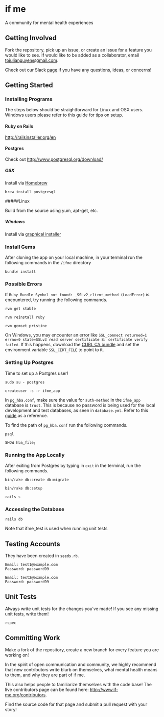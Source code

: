 if me
=====

A community for mental health experiences

Getting Involved
---------------

Fork the repository, pick up an issue, or create an issue for a feature you would like to see. If would like to be added as a collaborator, email tojulianguyen@gmail.com.

Check out our Slack [page](https://ifme.slack.com) if you have any questions, ideas, or concerns!

Getting Started
---------------

### Installing Programs

The steps below should be straightforward for Linux and OSX users. Windows users please refer to this [guide](https://gist.github.com/KelseyDH/11198922) for tips on setup.

#### Ruby on Rails
http://railsinstaller.org/en

#### Postgres

Check out http://www.postgresql.org/download/

##### OSX

Install via [Homebrew](http://brew.sh/)

`brew install postgresql`

#####Linux

Bulid from the source using yum, apt-get, etc.

##### Windows

Install via [graphical installer](http://www.postgresql.org/download/windows/)

### Install Gems

After cloning the app on your local machine, in your terminal run the following commands in the `/ifme` directory

```
bundle install
```

### Possible Errors

If `Ruby Bundle Symbol not found: _SSLv2_client_method (LoadError)` is encountered, try running the following commands.

```
rvm get stable
```

```
rvm reinstall ruby
```

```
rvm gemset pristine
```

On Windows, you may encounter an error like `SSL_connect returned=1 errno=0 state=SSLv3 read server certificate B: certificate verify failed`.  If this happens, download the [CURL CA bundle](http://curl.haxx.se/ca/cacert.pem) and set the environment variable `SSL_CERT_FILE` to point to it.

### Setting Up Postgres

Time to set up a Postgres user!

```
sudo su - postgres
```

```
createuser -s -r ifme_app
````

In `pg_hba.conf`, make sure the value for `auth-method` in the `ifme_app` database is `trust`. This is because no password is being used for the local development and test databases, as seen in `database.yml`. Refer to this [guide](http://www.postgresql.org/docs/8.2/static/auth-pg-hba-conf.html) as a reference.

To find the path of `pg_hba.conf` run the following commands.

```
psql
```

```
SHOW hba_file;
```

### Running the App Locally

After exiting from Postgres by typing in `exit` in the terminal, run the following commands.

```
bin/rake db:create db:migrate
```

```
bin/rake db:setup
```

```
rails s
```

### Accessing the Database

```
rails db
```

Note that ifme_test is used when running unit tests

Testing Accounts
-----------------

They have been created in `seeds.rb`.

```
Email: test1@example.com
Password: password99
```

```
Email: test2@example.com
Password: password99
```

Unit Tests
------------

Always write unit tests for the changes you've made! If you see any missing unit tests, write them!

```
rspec
```

Committing Work
----------------

Make a fork of the repository, create a new branch for every feature you are working on!

In the spirit of open communication and community, we highly recommend that new contributors write blurb on themselves, what mental health means to them, and why they are part of if me. 

This also helps people to familiarize themselves with the code base! The live contributors page can be found here: http://www.if-me.org/contributors. 

Find the source code for that page and submit a pull request with your story!
